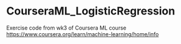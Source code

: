 # CourseraML_LogisticRegression
Exercise code from wk3 of Coursera ML course https://www.coursera.org/learn/machine-learning/home/info
